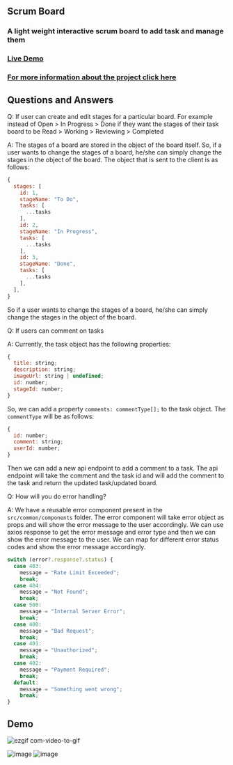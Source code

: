 ## Scrum Board

### A light weight interactive scrum board to add task and manage them

### [Live Demo](https://scrum-board-tanishchugh01.vercel.app/)

### [For more information about the project click here](https://github.com/tanishchugh01/Scrum-Board/blob/main/INFO.MD)

## Questions and Answers
Q: If user can create and edit stages for a particular board. For example instead of Open > In Progress > Done if they want the stages of their task board to be Read > Working > Reviewing > Completed


A: The stages of a board are stored in the object of the board itself. So, if a user wants to change the stages of a board, he/she can simply change the stages in the object of the board.
The object that is sent to the client is as follows:

```js
{
  stages: [
    id: 1,
    stageName: "To Do",
    tasks: [
      ...tasks
    ],
    id: 2,
    stageName: "In Progress",
    tasks: [
      ...tasks
    ],
    id: 3,
    stageName: "Done",
    tasks: [
      ...tasks
    ],
  ],
}
```

So if a user wants to change the stages of a board, he/she can simply change the stages in the object of the board.

Q: If users can comment on tasks

A: Currently, the task object has the following properties:

```js
{
  title: string;
  description: string;
  imageUrl: string | undefined;
  id: number;
  stageId: number;
}
```

So, we can add a property `comments: commentType[];` to the task object. The `commentType` will be as follows:

```js
{
  id: number;
  comment: string;
  userId: number;
}
```

Then we can add a new api endpoint to add a comment to a task. The api endpoint will take the comment and the task id and will add the comment to the task and return the updated task/updated board.

Q: How will you do error handling?

A: We have a reusable error component present in the `src/common/components` folder. The error component will take error object as props and will show the error message to the user accordingly. We can use axios response to get the error message and error type and then we can show the error message to the user. We can map for different error status codes and show the error message accordingly.

```js
switch (error?.response?.status) {
  case 403:
    message = "Rate Limit Exceeded";
    break;
  case 404:
    message = "Not Found";
    break;
  case 500:
    message = "Internal Server Error";
    break;
  case 400:
    message = "Bad Request";
    break;
  case 401:
    message = "Unauthorized";
    break;
  case 402:
    message = "Payment Required";
    break;
  default:
    message = "Something went wrong";
    break;
}
```

## Demo
![ezgif com-video-to-gif](https://github.com/tanishchugh01/Scrum-Board/assets/72879445/53aba567-3539-4105-af84-b82d49209a77)

![image](https://github.com/tanishchugh01/Scrum-Board/assets/72879445/6a6d2a6e-9e62-4e0f-8856-c09cc01ab4fa)
![image](https://github.com/tanishchugh01/Scrum-Board/assets/72879445/5f6e3269-1f51-432a-bd40-801492382335)


